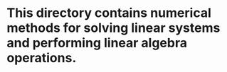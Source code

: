 # This directory contains numerical methods for solving linear systems and performing linear algebra operations.